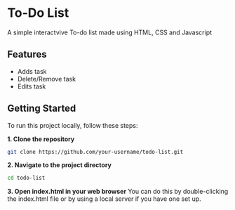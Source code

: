 # To-Do List

A simple interactvive To-do list made using HTML, CSS and Javascript

## Features
* Adds task
* Delete/Remove task
* Edits task

## Getting Started
To run this project locally, follow these steps:

**1. Clone the repository**
   ```bash
   git clone https://github.com/your-username/todo-list.git
   ```
**2. Navigate to the project directory**
   ```bash
   cd todo-list
   ```
**3. Open index.html in your web browser**
   You can do this by double-clicking the index.html file or by using a local server if you have one set up.
